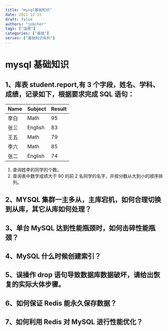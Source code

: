 ```yaml
---
title: "mysql基础知识"
date: 2021-12-15
draft: false
authors: "jobcher"
tags: ["运维"]
categories: ["基础"]
series: ["基础知识系列"]
---
```


# mysql 基础知识

## 1、库表 student.report,有 3 个字段，姓名、学科、成绩，记录如下，根据要求完成 SQL 语句：

| Name | Subject | Result |
| :--- | :------ | :----- |
| 李白 | Math    | 95     |
| 张三 | English | 83     |
| 王五 | Math    | 79     |
| 李六 | Math    | 85     |
| 张二 | English | 74     |

1. 查询姓李的同学的个数。
2. 查询表中数学成绩大于 80 的前 2 名同学的名字，并按分数从大到小的顺序排列。

## 2、MYSQL 集群一主多从，主库宕机，如何合理切换到从库，其它从库如何处理？

## 3、单台 MySQL 达到性能瓶颈时，如何击碎性能瓶颈？

## 4、MySQL 什么时候创建索引？

## 5、误操作 drop 语句导致数据库数据破坏，请给出恢复的实际大体步骤。

## 6、如何保证 Redis 能永久保存数据？

## 7、如何利用 Redis 对 MySQL 进行性能优化？
